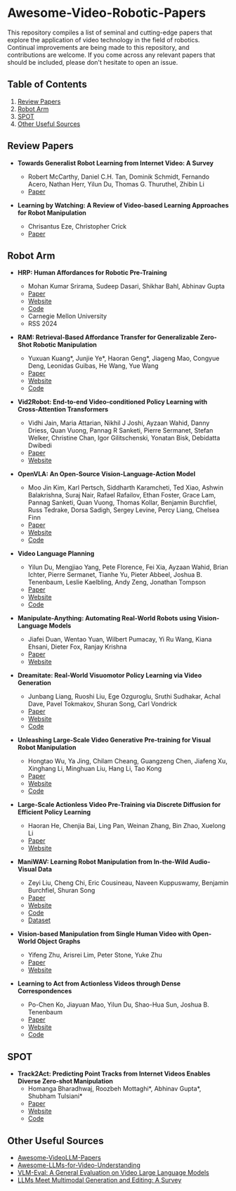 # Awesome-Video-Robotic-Papers

This repository compiles a list of seminal and cutting-edge papers that explore the application of video technology in the field of robotics. Continual improvements are being made to this repository, and contributions are welcome. If you come across any relevant papers that should be included, please don't hesitate to open an issue.

## Table of Contents

1. [Review Papers](#review-papers)
2. [Robot Arm](#robot-arm)
3. [SPOT](#spot)
4. [Other Useful Sources](#other-useful-sources)

## Review Papers
- **Towards Generalist Robot Learning from Internet Video: A Survey**
  - Robert McCarthy, Daniel C.H. Tan, Dominik Schmidt, Fernando Acero, Nathan Herr, Yilun Du, Thomas G. Thuruthel, Zhibin Li
  - [Paper](https://arxiv.org/pdf/2404.19664)

- **Learning by Watching: A Review of Video-based Learning Approaches for Robot Manipulation**
  - Chrisantus Eze, Christopher Crick
  - [Paper](https://arxiv.org/abs/2402.07127)

## Robot Arm
- **HRP: Human Affordances for Robotic Pre-Training**
  - Mohan Kumar Srirama, Sudeep Dasari, Shikhar Bahl, Abhinav Gupta
  - [Paper](https://hrp-robot.github.io/hrp.pdf)
  - [Website](https://hrp-robot.github.io/)
  - [Code](https://github.com/SudeepDasari/data4robotics/tree/hrp_release)
  - Carnegie Mellon University
  - RSS 2024

- **RAM: Retrieval-Based Affordance Transfer for Generalizable Zero-Shot Robotic Manipulation**
  - Yuxuan Kuang*, Junjie Ye*, Haoran Geng*, Jiageng Mao, Congyue Deng, Leonidas Guibas, He Wang, Yue Wang
  - [Paper](https://arxiv.org/abs/2407.04689)
  - [Website](https://yxkryptonite.github.io/RAM/)
  - [Code](https://github.com/yxKryptonite/RAM_code)

- **Vid2Robot: End-to-end Video-conditioned Policy Learning with Cross-Attention Transformers**
  - Vidhi Jain, Maria Attarian, Nikhil J Joshi, Ayzaan Wahid, Danny Driess, Quan Vuong, Pannag R Sanketi, Pierre Sermanet, Stefan Welker, Christine Chan, Igor Gilitschenski, Yonatan Bisk, Debidatta Dwibedi
  - [Paper](https://arxiv.org/abs/2403.12943)
  - [Website](https://vid2robot.github.io/)

- **OpenVLA: An Open-Source Vision-Language-Action Model**
  - Moo Jin Kim, Karl Pertsch, Siddharth Karamcheti, Ted Xiao, Ashwin Balakrishna, Suraj Nair, Rafael Rafailov, Ethan Foster, Grace Lam, Pannag Sanketi, Quan Vuong, Thomas Kollar, Benjamin Burchfiel, Russ Tedrake, Dorsa Sadigh, Sergey Levine, Percy Liang, Chelsea Finn
  - [Paper](https://arxiv.org/abs/2406.09246)
  - [Website](https://openvla.github.io/)
  - [Code](https://github.com/openvla/openvla)

- **Video Language Planning**
  - Yilun Du, Mengjiao Yang, Pete Florence, Fei Xia, Ayzaan Wahid, Brian Ichter, Pierre Sermanet, Tianhe Yu, Pieter Abbeel, Joshua B. Tenenbaum, Leslie Kaelbling, Andy Zeng, Jonathan Tompson
  - [Paper](https://arxiv.org/abs/2310.10625)
  - [Website](https://video-language-planning.github.io/)
  - [Code](https://github.com/video-language-planning/vlp_code)

- **Manipulate-Anything: Automating Real-World Robots using Vision-Language Models**
  - Jiafei Duan, Wentao Yuan, Wilbert Pumacay, Yi Ru Wang, Kiana Ehsani, Dieter Fox, Ranjay Krishna
  - [Paper](https://arxiv.org/pdf/2406.18915)
  - [Website](https://robot-ma.github.io/)

- **Dreamitate: Real-World Visuomotor Policy Learning via Video Generation**
  - Junbang Liang, Ruoshi Liu, Ege Ozguroglu, Sruthi Sudhakar, Achal Dave, Pavel Tokmakov, Shuran Song, Carl Vondrick
  - [Paper](https://arxiv.org/abs/2406.16862)
  - [Website](https://dreamitate.cs.columbia.edu/)
  - [Code](https://github.com/cvlab-columbia/dreamitate)

- **Unleashing Large-Scale Video Generative Pre-training for Visual Robot Manipulation**
  - Hongtao Wu, Ya Jing, Chilam Cheang, Guangzeng Chen, Jiafeng Xu, Xinghang Li, Minghuan Liu, Hang Li, Tao Kong
  - [Paper](https://arxiv.org/abs/2312.13139)
  - [Website](https://gr1-manipulation.github.io/)
  - [Code](https://github.com/bytedance/GR-1)

- **Large-Scale Actionless Video Pre-Training via Discrete Diffusion for Efficient Policy Learning**
  - Haoran He, Chenjia Bai, Ling Pan, Weinan Zhang, Bin Zhao, Xuelong Li
  - [Paper](https://arxiv.org/abs/2402.14407)
  - [Website](https://video-diff.github.io/)

- **ManiWAV: Learning Robot Manipulation from In-the-Wild Audio-Visual Data**
  - Zeyi Liu, Cheng Chi, Eric Cousineau, Naveen Kuppuswamy, Benjamin Burchfiel, Shuran Song
  - [Paper](https://arxiv.org/abs/2406.19464)
  - [Website](https://mani-wav.github.io/)
  - [Code](https://github.com/real-stanford/maniwav)
  - [Dataset](https://real.stanford.edu/maniwav/data/)

- **Vision-based Manipulation from Single Human Video with Open-World Object Graphs**
  - Yifeng Zhu, Arisrei Lim, Peter Stone, Yuke Zhu
  - [Paper](https://arxiv.org/abs/2405.20321)
  - [Website](https://ut-austin-rpl.github.io/ORION-release/)

- **Learning to Act from Actionless Videos through Dense Correspondences**
  - Po-Chen Ko, Jiayuan Mao, Yilun Du, Shao-Hua Sun, Joshua B. Tenenbaum
  - [Paper](https://arxiv.org/abs/2310.08576)
  - [Website](https://flow-diffusion.github.io/)
  - [Code](https://github.com/flow-diffusion/AVDC)

## SPOT
- **Track2Act: Predicting Point Tracks from Internet Videos Enables Diverse Zero-shot Manipulation**
  - Homanga Bharadhwaj, Roozbeh Mottaghi*, Abhinav Gupta*, Shubham Tulsiani*
  - [Paper](https://arxiv.org/abs/2405.01527)
  - [Website](https://homangab.github.io/track2act/)
  - [Code](https://github.com/homangab/Track-2-Act/)

## Other Useful Sources

- [Awesome-VideoLLM-Papers](https://github.com/yyyujintang/Awesome-VideoLLM-Papers)
- [Awesome-LLMs-for-Video-Understanding](https://github.com/yunlong10/Awesome-LLMs-for-Video-Understanding)
- [VLM-Eval: A General Evaluation on Video Large Language Models](https://github.com/zyayoung/Awesome-Video-LLMs)
- [LLMs Meet Multimodal Generation and Editing: A Survey](https://github.com/YingqingHe/Awesome-LLMs-meet-Multimodal-Generation)

